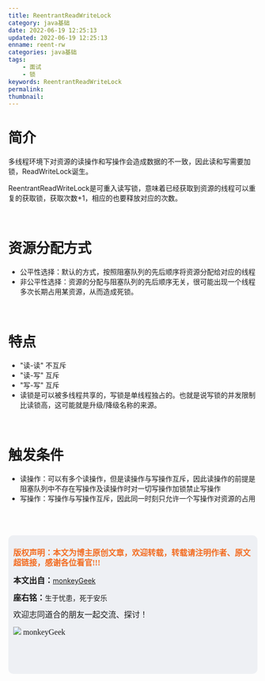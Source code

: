 ```yaml
---
title: ReentrantReadWriteLock
category: java基础
date: 2022-06-19 12:25:13
updated: 2022-06-19 12:25:13
enname: reent-rw
categories: java基础
tags:
	- 面试
	- 锁
keywords: ReentrantReadWriteLock
permalink:
thumbnail:
---
```


# 简介

多线程环境下对资源的读操作和写操作会造成数据的不一致，因此读和写需要加锁，ReadWriteLock诞生。<!--more-->

ReentrantReadWriteLock是可重入读写锁，意味着已经获取到资源的线程可以重复的获取锁，获取次数+1，相应的也要释放对应的次数。

</br>

# 资源分配方式

- 公平性选择：默认的方式，按照阻塞队列的先后顺序将资源分配给对应的线程
- 非公平性选择：资源的分配与阻塞队列的先后顺序无关，很可能出现一个线程多次长期占用某资源，从而造成死锁。

</br>

# 特点

- "读-读" 不互斥
- "读-写" 互斥
- "写-写" 互斥
- 读锁是可以被多线程共享的，写锁是单线程独占的。也就是说写锁的并发限制比读锁高，这可能就是升级/降级名称的来源。

</br>

# 触发条件

- 读操作：可以有多个读操作，但是读操作与写操作互斥，因此读操作的前提是阻塞队列中不存在写操作及读操作时对一切写操作加锁禁止写操作
- 写操作：写操作与写操作互斥，因此同一时刻只允许一个写操作对资源的占用



</br>

</br>

</br>

<script>
var _hmt = _hmt || [];
(function() {
  var hm = document.createElement("script");
  hm.src = "https://hm.baidu.com/hm.js?2f798e6b269c8a40f12bef25d7f1876d";
  var s = document.getElementsByTagName("script")[0]; 
  s.parentNode.insertBefore(hm, s);
})();
</script>

<div style="height:260px; background-color:rgb(238,240,244); padding:10px;border-radius:10px;">
    <p style="color:#f36c21;font:bold 16px/20px 'kaiTi';">
      版权声明：本文为博主原创文章，欢迎转载，转载请注明作者、原文超链接，感谢各位看官!!!
    </p>
    <p>
      <span style="font:bold 16px/20px 'kaiTi';">本文出自：</span><a href="https://monkeyGeek369.github.io">monkeyGeek</a> 
    </p>
    <p>
      <span style="font:bold 16px/20px 'kaiTi';">座右铭：</span><span>生于忧患，死于安乐</span> 
    </p>
    <p>
      <span style="font:16px/20px 'kaiTi';">欢迎志同道合的朋友一起交流、探讨！</span> 
    </p>
    <img style="height:auto; width:auto;flot:left;" src="../../../../image/monkey64.png" /><span style="font:16px/20px 'kaiTi';flot:left;">   monkeyGeek</span>


